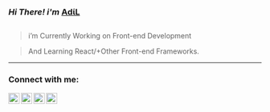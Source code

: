 ### *Hi There!  i'm* [ΑdίL][website]  

##
>i’m Currently Working on Front-end Development

>And  Learning React/+Other Front-end Frameworks.





---
### Connect with me:

[<img align="left" alt="#" width="22px" src="https://cdn.jsdelivr.net/npm/simple-icons@v3/icons/linkedin.svg" />][linkedin]
[<img align="left" alt="#" width="22px" src="https://cdn.jsdelivr.net/npm/simple-icons@v3/icons/stackoverflow.svg" />][stack]

[<img align="left" alt="#" width="22px" src="https://cdn.jsdelivr.net/npm/simple-icons@v3/icons/instagram.svg" />][instagram]


[<img align="left" alt="#" width="22px" src="https://cdn.jsdelivr.net/npm/simple-icons@v3/icons/facebook.svg" />][facebook]
<br />







[website]:https://adil-it.github.io/TestY.github.io/

[facebook]: https://www.facebook.com/IT09.adil/

[instagram]: https://www.instagram.com/adil.syl/

[linkedin]:https://www.linkedin.com/in/shahriar-hussain-adil-17b586189/

[stack]:https:"#"
